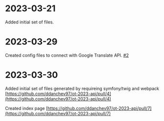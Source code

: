 # 2023-03-21
Added initial set of files.

# 2023-03-29
 Created config files to connect with Google Translate API. [#2 ](https://github.com/ddanchev97/ot-2023-api/pull/2)
 
 # 2023-03-30
 Added initial set of files generated by requireing symfony/twig and webpack [https://github.com/ddanchev97/ot-2023-api/pull/4](https://github.com/ddanchev97/ot-2023-api/pull/4)
 
 Created index page [https://github.com/ddanchev97/ot-2023-api/pull/7](https://github.com/ddanchev97/ot-2023-api/pull/7)
